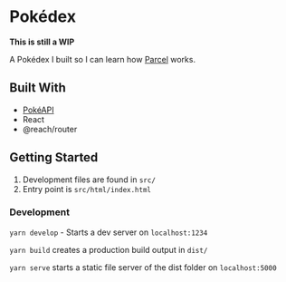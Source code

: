# Pokédex

**This is still a WIP**

A Pokédex I built so I can learn how [Parcel](https://parceljs.org/) works.

## Built With

- [PokéAPI](https://pokeapi.co)
- React
- @reach/router

## Getting Started

1. Development files are found in `src/`
2. Entry point is `src/html/index.html`

### Development

`yarn develop` - Starts a dev server on `localhost:1234`

`yarn build` creates a production build output in `dist/`

`yarn serve` starts a static file server of the dist folder on `localhost:5000`
